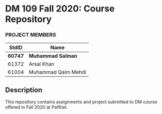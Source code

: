 # DM 109 Fall 2020: Course Repository

### PROJECT MEMBERS
StdID | Name
------------ | -------------
**60747** | **Muhammad Salman**
61372 | Arsal Khan
61004 | Muhammad Qaim Mehdi

## Description
This repository contains assignments and project submitted to DM course offered in Fall 2020 at PafKiet.





	
